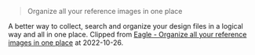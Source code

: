 > Organize all your reference images in one place

A better way to collect, search and organize your design files in a logical way and all in one place.
Clipped from [Eagle - Organize all your reference images in one place](https://en.eagle.cool/) at 2022-10-26.